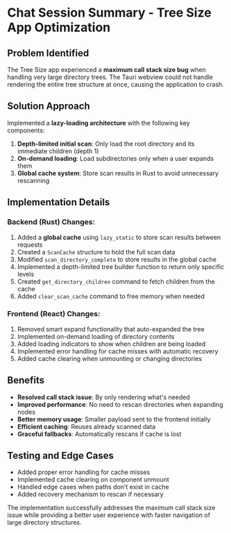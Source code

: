 # Chat Session Summary - Tree Size App Optimization

## Problem Identified
The Tree Size app experienced a **maximum call stack size bug** when handling very large directory trees. The Tauri webview could not handle rendering the entire tree structure at once, causing the application to crash.

## Solution Approach
Implemented a **lazy-loading architecture** with the following key components:
1. **Depth-limited initial scan**: Only load the root directory and its immediate children (depth 1)
2. **On-demand loading**: Load subdirectories only when a user expands them
3. **Global cache system**: Store scan results in Rust to avoid unnecessary rescanning

## Implementation Details

### Backend (Rust) Changes:
1. Added a **global cache** using `lazy_static` to store scan results between requests
2. Created a `ScanCache` structure to hold the full scan data
3. Modified `scan_directory_complete` to store results in the global cache
4. Implemented a depth-limited tree builder function to return only specific levels
5. Created `get_directory_children` command to fetch children from the cache
6. Added `clear_scan_cache` command to free memory when needed

### Frontend (React) Changes:
1. Removed smart expand functionality that auto-expanded the tree
2. Implemented on-demand loading of directory contents
3. Added loading indicators to show when children are being loaded
4. Implemented error handling for cache misses with automatic recovery
5. Added cache clearing when unmounting or changing directories

## Benefits
- **Resolved call stack issue**: By only rendering what's needed
- **Improved performance**: No need to rescan directories when expanding nodes
- **Better memory usage**: Smaller payload sent to the frontend initially
- **Efficient caching**: Reuses already scanned data
- **Graceful fallbacks**: Automatically rescans if cache is lost

## Testing and Edge Cases
- Added proper error handling for cache misses
- Implemented cache clearing on component unmount
- Handled edge cases when paths don't exist in cache
- Added recovery mechanism to rescan if necessary

The implementation successfully addresses the maximum call stack size issue while providing a better user experience with faster navigation of large directory structures.
